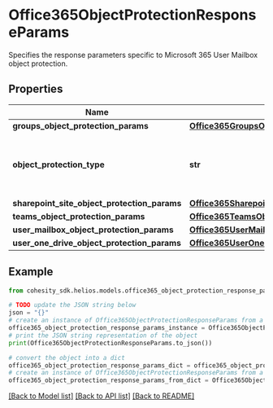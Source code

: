 # Office365ObjectProtectionResponseParams

Specifies the response parameters specific to Microsoft 365 User Mailbox object protection.

## Properties

Name | Type | Description | Notes
------------ | ------------- | ------------- | -------------
**groups_object_protection_params** | [**Office365GroupsObjectProtectionParams**](Office365GroupsObjectProtectionParams.md) |  | [optional] 
**object_protection_type** | **str** | Specifies the Microsoft 365 Object Protection type. | 
**sharepoint_site_object_protection_params** | [**Office365SharepointSiteObjectProtectionParams**](Office365SharepointSiteObjectProtectionParams.md) |  | [optional] 
**teams_object_protection_params** | [**Office365TeamsObjectProtectionParams**](Office365TeamsObjectProtectionParams.md) |  | [optional] 
**user_mailbox_object_protection_params** | [**Office365UserMailboxObjectProtectionParams**](Office365UserMailboxObjectProtectionParams.md) |  | [optional] 
**user_one_drive_object_protection_params** | [**Office365UserOneDriveObjectProtectionParams**](Office365UserOneDriveObjectProtectionParams.md) |  | [optional] 

## Example

```python
from cohesity_sdk.helios.models.office365_object_protection_response_params import Office365ObjectProtectionResponseParams

# TODO update the JSON string below
json = "{}"
# create an instance of Office365ObjectProtectionResponseParams from a JSON string
office365_object_protection_response_params_instance = Office365ObjectProtectionResponseParams.from_json(json)
# print the JSON string representation of the object
print(Office365ObjectProtectionResponseParams.to_json())

# convert the object into a dict
office365_object_protection_response_params_dict = office365_object_protection_response_params_instance.to_dict()
# create an instance of Office365ObjectProtectionResponseParams from a dict
office365_object_protection_response_params_from_dict = Office365ObjectProtectionResponseParams.from_dict(office365_object_protection_response_params_dict)
```
[[Back to Model list]](../README.md#documentation-for-models) [[Back to API list]](../README.md#documentation-for-api-endpoints) [[Back to README]](../README.md)



